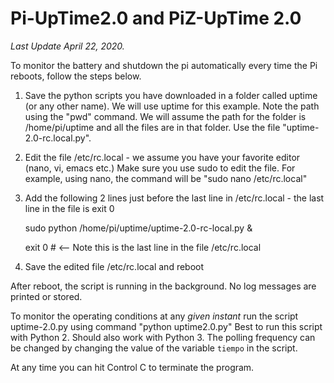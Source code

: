 # Pi-UpTime2.0 and PiZ-UpTime 2.0
*Last Update April 22, 2020.*

To monitor the battery and shutdown the pi automatically every time the Pi reboots, follow the steps below.

1) Save the python scripts you have downloaded in a folder called uptime (or any other name). We will use 
   uptime for this example. Note the path using the "pwd" command. We will assume the path for the folder is
   /home/pi/uptime and all the files are in that folder. Use the file "uptime-2.0-rc.local.py".
2) Edit the file /etc/rc.local - we assume you have your favorite editor (nano, vi, emacs etc.) Make sure
   you use sudo to edit the file. For example, using nano, the command will be "sudo nano /etc/rc.local"
3) Add the following 2 lines just before the last line in /etc/rc.local - the last line in the file is exit 0 

      sudo python /home/pi/uptime/uptime-2.0-rc-local.py &

      exit 0      #  <-- Note this is the last line in the file /etc/rc.local
4) Save the edited file /etc/rc.local and reboot


After reboot, the script is running in the background. No log messages are printed or stored.

To monitor the operating conditions at any *given instant* run the script uptime-2.0.py using command "python uptime2.0.py"
Best to run this script with Python 2. Should also work with Python 3.
The polling frequency can be changed by changing the value of the variable ```tiempo``` in the script.

At any time you can hit Control C to terminate the program. 
